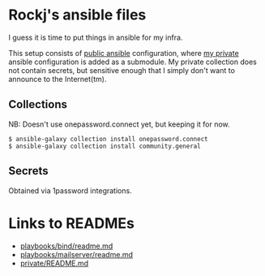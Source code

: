 
# Rockj's ansible files

I guess it is time to put things in ansible for my infra.

This setup consists of [public ansible](https://github.com/norrs/ansible) configuration,
where [my private](https://github.com/norrs/ansible-private) ansible configuration is added as a
submodule. My private collection does not contain secrets, but sensitive enough that I simply
don't want to announce to the Internet(tm).

## Collections

NB: Doesn't use onepassword.connect yet, but keeping it for now.

```
$ ansible-galaxy collection install onepassword.connect
$ ansible-galaxy collection install community.general
```

## Secrets

Obtained via 1password integrations.


# Links to READMEs

- [playbooks/bind/readme.md](./playbooks/bind/readme.md)
- [playbooks/mailserver/readme.md](./playbooks/mailserver/readme.md)
- [private/README.md](https://github.com/norrs/ansible-private/blob/main/README.md)
